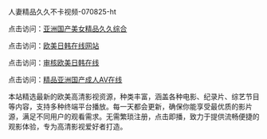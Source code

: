 人妻精品久久不卡视频-070825-ht

点击访问：<a href="https://rtj-3zo.pages.dev/">亚洲国产美女精品久久综合</a>

点击访问：<a href="https://vassv.pages.dev/">欧美日韩在线网站</a>

点击访问：<a href="https://gsd-agv.pages.dev/">审核欧美日韩在线</a>

点击访问：<a href="https://gda-c7m.pages.dev/">精品亚洲国产成人AⅤ在线</a>

本站精选最新的欧美高清影视资源，种类丰富，涵盖各种电影、纪录片、综艺节目等内容，支持多种终端平台播放。每一天都会更新，确保你能享受最优质的影片源，满足不同用户的观看需求。无需繁琐注册，点击即播，致力于提供流畅便捷的观影体验，专为高清影视爱好者打造。

<span style="display:none;">[Canonical link](https://github.com/phu20250708/phu12 ）</span>

